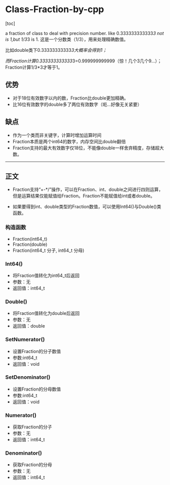 # Class-Fraction-by-cpp

[toc]

a fraction of class to deal with precision number. like 0.333333333333*3 not is 1,but 1/3*3 is 1.
这是一个分数类（1/3），用来处理精确数值。

比如double类下0.33333333333*3大概率会得到1；*

*而Fraction计算0.333333333333*3=0.999999999999（惊！几个3几个9...）；Fraction计算1/3*3才等于1。

## 优势

- 对于18位有效数字以内的数，Fraction比double更加精确。
- 比16位有效数字的double多了两位有效数字（呃...好像无关紧要）

## 缺点

- 作为一个类而非关键字，计算时增加运算时间
- Fraction本质是两个int64的数字，内存空间比double翻倍
- Fraction支持的最大有效数字仅18位，不能像double一样舍弃精度，存储超大数。

---

## 正文

- Fraction支持“+-*/”操作，可以在Fraction、int、double之间进行四则运算，但是运算结果仅能赋值给Fraction。Fraction不能赋值给int或者double。

- 如果要得到int、double类型的Fraction数值，可以使用Int64()与Double()类函数。


### 构造函数
  - Fraction(int64_t)
  - Fraction(double)
  - Fraction(int64_t 分子, int64_t 分母)
  
### Int64()
- 将Fraction值转化为int64_t后返回
- 参数：无
- 返回值：int64_t

### Double()
- 将Fraction值转化为double后返回
- 参数：无
- 返回值：double

### SetNumerator()
- 设置Fraction的分子数值
- 参数:int64_t
- 返回值：void
  
### SetDenominator()
- 设置Fraction的分母数值
- 参数:int64_t
- 返回值：void

### Numerator()
- 获取Fraction的分子
- 参数：无
- 返回值：int64_t

### Denominator()
- 获取Fraction的分母
- 参数：无
- 返回值：int64_t
